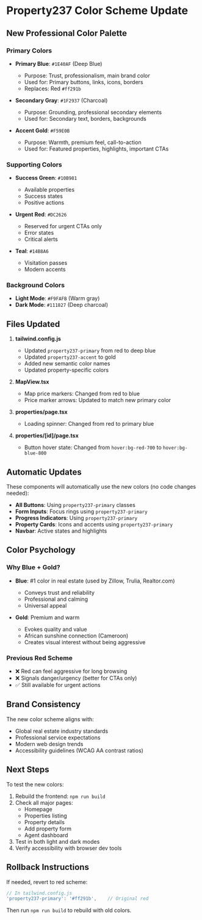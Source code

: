# Property237 Color Scheme Update

## New Professional Color Palette

### Primary Colors
- **Primary Blue**: `#1E40AF` (Deep Blue)
  - Purpose: Trust, professionalism, main brand color
  - Used for: Primary buttons, links, icons, borders
  - Replaces: Red `#ff291b`

- **Secondary Gray**: `#1F2937` (Charcoal)
  - Purpose: Grounding, professional secondary elements
  - Used for: Secondary text, borders, backgrounds

- **Accent Gold**: `#F59E0B` 
  - Purpose: Warmth, premium feel, call-to-action
  - Used for: Featured properties, highlights, important CTAs

### Supporting Colors
- **Success Green**: `#10B981`
  - Available properties
  - Success states
  - Positive actions

- **Urgent Red**: `#DC2626`
  - Reserved for urgent CTAs only
  - Error states
  - Critical alerts

- **Teal**: `#14B8A6`
  - Visitation passes
  - Modern accents

### Background Colors
- **Light Mode**: `#F9FAFB` (Warm gray)
- **Dark Mode**: `#111827` (Deep charcoal)

## Files Updated

1. **tailwind.config.js**
   - Updated `property237-primary` from red to deep blue
   - Updated `property237-accent` to gold
   - Added new semantic color names
   - Updated property-specific colors

2. **MapView.tsx**
   - Map price markers: Changed from red to blue
   - Price marker arrows: Updated to match new primary color

3. **properties/page.tsx**
   - Loading spinner: Changed from red to primary blue

4. **properties/[id]/page.tsx**
   - Button hover state: Changed from `hover:bg-red-700` to `hover:bg-blue-800`

## Automatic Updates

These components will automatically use the new colors (no code changes needed):

- **All Buttons**: Using `property237-primary` classes
- **Form Inputs**: Focus rings using `property237-primary`
- **Progress Indicators**: Using `property237-primary`
- **Property Cards**: Icons and accents using `property237-primary`
- **Navbar**: Active states and highlights

## Color Psychology

### Why Blue + Gold?
- **Blue**: #1 color in real estate (used by Zillow, Trulia, Realtor.com)
  - Conveys trust and reliability
  - Professional and calming
  - Universal appeal

- **Gold**: Premium and warm
  - Evokes quality and value
  - African sunshine connection (Cameroon)
  - Creates visual interest without being aggressive

### Previous Red Scheme
- ❌ Red can feel aggressive for long browsing
- ❌ Signals danger/urgency (better for CTAs only)
- ✅ Still available for urgent actions

## Brand Consistency

The new color scheme aligns with:
- Global real estate industry standards
- Professional service expectations
- Modern web design trends
- Accessibility guidelines (WCAG AA contrast ratios)

## Next Steps

To test the new colors:
1. Rebuild the frontend: `npm run build`
2. Check all major pages:
   - Homepage
   - Properties listing
   - Property details
   - Add property form
   - Agent dashboard
3. Test in both light and dark modes
4. Verify accessibility with browser dev tools

## Rollback Instructions

If needed, revert to red scheme:
```javascript
// In tailwind.config.js
'property237-primary': '#ff291b',    // Original red
```

Then run `npm run build` to rebuild with old colors.
